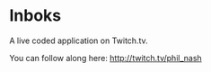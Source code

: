 # Inboks

A live coded application on Twitch.tv.

You can follow along here: http://twitch.tv/phil_nash
